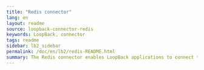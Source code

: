 ```yaml
---
title: "Redis connector"
lang: en
layout: readme
source: loopback-connector-redis
keywords: LoopBack, connector
tags: readme
sidebar: lb2_sidebar
permalink: /doc/en/lb2/redis-README.html
summary: The Redis connector enables LoopBack applications to connect to Redis data sources.
---
```

